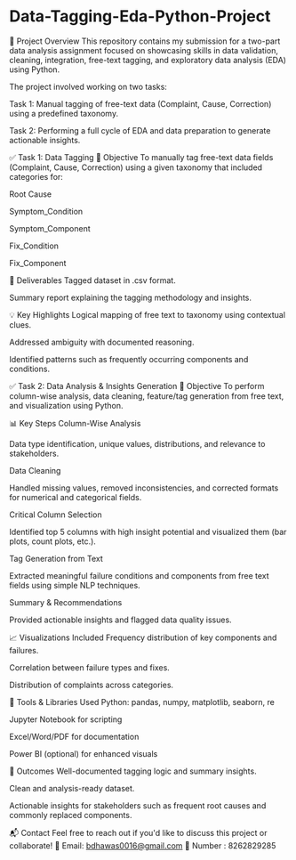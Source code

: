 # Data-Tagging-Eda-Python-Project
📘 Project Overview
This repository contains my submission for a two-part data analysis assignment focused on showcasing skills in data validation, cleaning, integration, free-text tagging, and exploratory data analysis (EDA) using Python.

The project involved working on two tasks:

Task 1: Manual tagging of free-text data (Complaint, Cause, Correction) using a predefined taxonomy.

Task 2: Performing a full cycle of EDA and data preparation to generate actionable insights.

✅ Task 1: Data Tagging
🔹 Objective
To manually tag free-text data fields (Complaint, Cause, Correction) using a given taxonomy that included categories for:

Root Cause

Symptom_Condition

Symptom_Component

Fix_Condition

Fix_Component

📝 Deliverables
Tagged dataset in .csv format.

Summary report explaining the tagging methodology and insights.

💡 Key Highlights
Logical mapping of free text to taxonomy using contextual clues.

Addressed ambiguity with documented reasoning.

Identified patterns such as frequently occurring components and conditions.

✅ Task 2: Data Analysis & Insights Generation
🔹 Objective
To perform column-wise analysis, data cleaning, feature/tag generation from free text, and visualization using Python.

📊 Key Steps
Column-Wise Analysis

Data type identification, unique values, distributions, and relevance to stakeholders.

Data Cleaning

Handled missing values, removed inconsistencies, and corrected formats for numerical and categorical fields.

Critical Column Selection

Identified top 5 columns with high insight potential and visualized them (bar plots, count plots, etc.).

Tag Generation from Text

Extracted meaningful failure conditions and components from free text fields using simple NLP techniques.

Summary & Recommendations

Provided actionable insights and flagged data quality issues.

📈 Visualizations Included
Frequency distribution of key components and failures.

Correlation between failure types and fixes.

Distribution of complaints across categories.

💾 Tools & Libraries Used
Python: pandas, numpy, matplotlib, seaborn, re

Jupyter Notebook for scripting

Excel/Word/PDF for documentation

Power BI (optional) for enhanced visuals

🎯 Outcomes
Well-documented tagging logic and summary insights.

Clean and analysis-ready dataset.

Actionable insights for stakeholders such as frequent root causes and commonly replaced components.

📬 Contact
Feel free to reach out if you'd like to discuss this project or collaborate!
📧 Email: bdhawas0016@gmail.com 
🔗 Number : 8262829285
